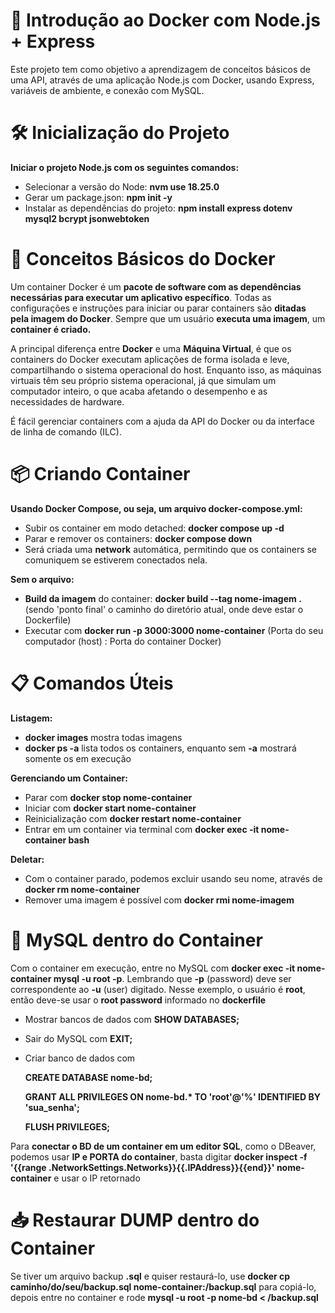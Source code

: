# 🚀 Introdução ao Docker com Node.js + Express
Este projeto tem como objetivo a aprendizagem de conceitos básicos de uma API, através de uma aplicação Node.js com Docker, usando Express, variáveis de ambiente, e conexão com MySQL.

# 🛠️ Inicialização do Projeto
**Iniciar o projeto Node.js com os seguintes comandos:**

* Selecionar a versão do Node: **nvm use 18.25.0**
* Gerar um package.json: **npm init -y**
* Instalar as dependências do projeto: **npm install express dotenv mysql2 bcrypt jsonwebtoken**

# 🐳 Conceitos Básicos do Docker

Um container Docker é um **pacote de software com as dependências necessárias para executar um aplicativo específico**. Todas as configurações e instruções para iniciar ou parar containers são **ditadas pela imagem do Docker**. Sempre que um usuário **executa uma imagem**, um **container é criado.**

A principal diferença entre **Docker** e uma **Máquina Virtual**, é que os containers do Docker executam aplicações de forma isolada e leve, compartilhando o sistema operacional do host. Enquanto isso, as máquinas virtuais têm seu próprio sistema operacional, já que simulam um computador inteiro, o que acaba afetando o desempenho e as necessidades de hardware.

É fácil gerenciar containers com a ajuda da API do Docker ou da interface de linha de comando (ILC).

# 📦 Criando Container

**Usando Docker Compose, ou seja, um arquivo docker-compose.yml:**

* Subir os container em modo detached: **docker compose up -d**
* Parar e remover os containers: **docker compose down**
* Será criada uma **network** automática, permitindo que os containers se comuniquem se estiverem conectados nela.

**Sem o arquivo:**

* **Build da imagem** do container: **docker build --tag nome-imagem .** (sendo 'ponto final' o caminho do diretório atual, onde deve estar o Dockerfile)
* Executar com **docker run -p 3000:3000 nome-container** (Porta do seu computador (host) : Porta do container Docker)

# 📋 Comandos Úteis

**Listagem:**

* **docker images** mostra todas imagens
* **docker ps -a** lista todos os containers, enquanto sem **-a** mostrará somente os em execução

**Gerenciando um Container:**

* Parar com **docker stop nome-container**
* Iniciar com **docker start nome-container**
* Reinicialização com **docker restart nome-container**
* Entrar em um container via terminal com **docker exec -it nome-container bash**

**Deletar:**

* Com o container parado, podemos excluir usando seu nome, através de **docker rm nome-container**
* Remover uma imagem é possível com **docker rmi nome-imagem**

# 💾 MySQL dentro do Container

Com o container em execução, entre no MySQL com **docker exec -it nome-container mysql -u root -p**. Lembrando que **-p** (password) deve ser correspondente ao **-u** (user) digitado. Nesse exemplo, o usuário é **root**, então deve-se usar o **root password** informado no **dockerfile**

* Mostrar bancos de dados com **SHOW DATABASES;**
* Sair do MySQL com **EXIT;**
* Criar banco de dados com
  
    **CREATE DATABASE nome-bd;**
  
    **GRANT ALL PRIVILEGES ON nome-bd.\* TO 'root'@'%' IDENTIFIED BY 'sua_senha';**

    **FLUSH PRIVILEGES;**

Para **conectar o BD de um container em um editor SQL**, como o DBeaver, podemos usar **IP e PORTA do container**, basta digitar **docker inspect -f '{{range .NetworkSettings.Networks}}{{.IPAddress}}{{end}}' nome-container** e usar o IP retornado

# 📥 Restaurar DUMP dentro do Container
Se tiver um arquivo backup **.sql** e quiser restaurá-lo, use **docker cp caminho/do/seu/backup.sql nome-container:/backup.sql** para copiá-lo, depois entre no container e rode **mysql -u root -p nome-bd < /backup.sql**
